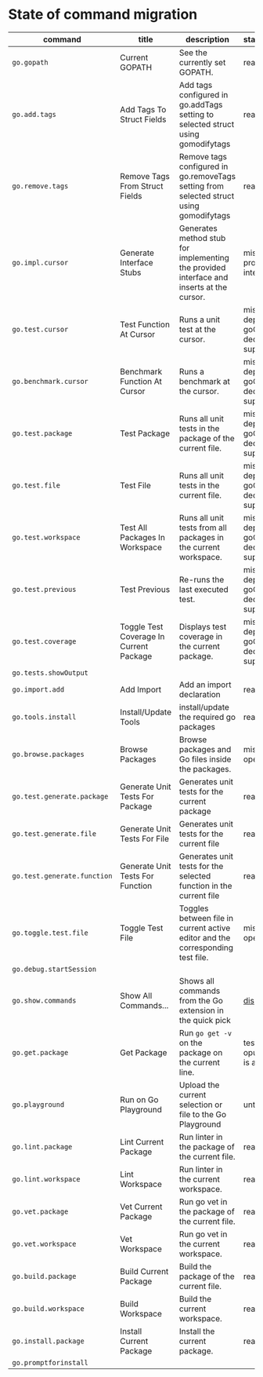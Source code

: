 # State of command migration

|command|title|description|status/comment|
|----|----|-----|----|
| `go.gopath` | Current GOPATH | See the currently set GOPATH. | ready | 
| `go.add.tags` | Add Tags To Struct Fields | Add tags configured in go.addTags setting to selected struct using gomodifytags | ready | 
| `go.remove.tags` | Remove Tags From Struct Fields | Remove tags configured in go.removeTags setting from selected struct using gomodifytags | ready | 
| `go.impl.cursor` | Generate Interface Stubs | Generates method stub for implementing the provided interface and inserts at the cursor. | missing: cannot prompt for interface name |
| `go.test.cursor` | Test Function At Cursor | Runs a unit test at the cursor. | missing: depends on goCover, decorations not supported |
| `go.benchmark.cursor` | Benchmark Function At Cursor | Runs a benchmark at the cursor. | missing: depends on goCover, decorations not supported |
| `go.test.package` | Test Package | Runs all unit tests in the package of the current file. | missing: depends on goCover, decorations not supported |
| `go.test.file` | Test File | Runs all unit tests in the current file. | missing: depends on goCover, decorations not supported | 
| `go.test.workspace` | Test All Packages In Workspace | Runs all unit tests from all packages in the current workspace. | missing: depends on goCover, decorations not supported |
| `go.test.previous` | Test Previous | Re-runs the last executed test. | missing: depends on goCover, decorations not supported |
| `go.test.coverage` | Toggle Test Coverage In Current Package | Displays test coverage in the current package. | missing: depends on goCover, decorations not supported | 
| `go.tests.showOutput` |||
| `go.import.add` | Add Import | Add an import declaration | ready | 
| `go.tools.install` | Install/Update Tools | install/update the required go packages | ready |
| `go.browse.packages` | Browse Packages | Browse packages and Go files inside the packages. | missing: cannot open editors |
| `go.test.generate.package` | Generate Unit Tests For Package | Generates unit tests for the current package | ready |
| `go.test.generate.file` | Generate Unit Tests For File | Generates unit tests for the current file | ready |
| `go.test.generate.function` | Generate Unit Tests For Function | Generates unit tests for the selected function in the current file | ready |
| `go.toggle.test.file` | Toggle Test File | Toggles between file in current active editor and the corresponding test file. | missing: cannot open editors |
| `go.debug.startSession`|||
| `go.show.commands` | Show All Commands... | Shows all commands from the Go extension in the quick pick | [display bug](https://github.com/theia-ide/theia-go-extension/issues/4)|
| `go.get.package` | Get Package | Run `go get -v` on the package on the current line. | test when oputput channel is available |
| `go.playground` | Run on Go Playground | Upload the current selection or file to the Go Playground | untested |
| `go.lint.package` | Lint Current Package | Run linter in the package of the current file. | ready |
| `go.lint.workspace` | Lint Workspace | Run linter in the current workspace. | ready |
| `go.vet.package` | Vet Current Package | Run go vet in the package of the current file. | ready |
| `go.vet.workspace` | Vet Workspace | Run go vet in the current workspace. | ready |
| `go.build.package` | Build Current Package | Build the package of the current file. | ready |
| `go.build.workspace` | Build Workspace | Build the current workspace. | ready |
| `go.install.package` | Install Current Package | Install the current package. | ready |
| `go.promptforinstall`|||
